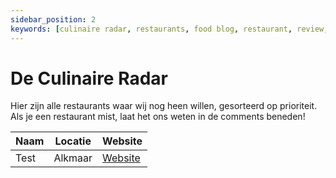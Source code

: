 ```yaml
---
sidebar_position: 2
keywords: [culinaire radar, restaurants, food blog, restaurant, review, reviews, alkmaar]
---
```


# De Culinaire Radar

Hier zijn alle restaurants waar wij nog heen willen, gesorteerd op prioriteit.
Als je een restaurant mist, laat het ons weten in de comments beneden!

| Naam | Locatie | Website |
| ---- | ------- | ------- |
| Test | Alkmaar | [Website](https://www.google.com) |
